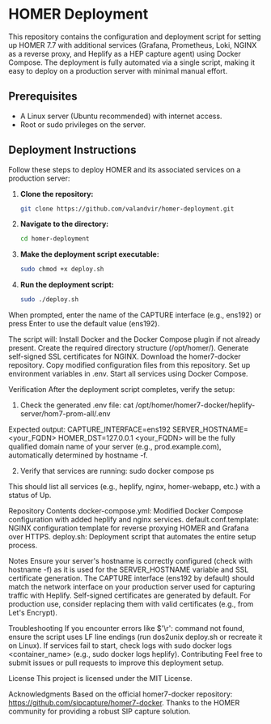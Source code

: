 # HOMER Deployment

This repository contains the configuration and deployment script for setting up HOMER 7.7 with additional services (Grafana, Prometheus, Loki, NGINX as a reverse proxy, and Heplify as a HEP capture agent) using Docker Compose. The deployment is fully automated via a single script, making it easy to deploy on a production server with minimal manual effort.

## Prerequisites

- A Linux server (Ubuntu recommended) with internet access.
- Root or sudo privileges on the server.

## Deployment Instructions

Follow these steps to deploy HOMER and its associated services on a production server:

1. **Clone the repository:**
   ```bash
   git clone https://github.com/valandvir/homer-deployment.git
   
2. **Navigate to the directory:**
   ```bash
   cd homer-deployment

4. **Make the deployment script executable:**
   ```bash
   sudo chmod +x deploy.sh
   
5. **Run the deployment script:**
   ```bash
   sudo ./deploy.sh

When prompted, enter the name of the CAPTURE interface (e.g., ens192) or press Enter to use the default value (ens192).

The script will:
Install Docker and the Docker Compose plugin if not already present.
Create the required directory structure (/opt/homer/).
Generate self-signed SSL certificates for NGINX.
Download the homer7-docker repository.
Copy modified configuration files from this repository.
Set up environment variables in .env.
Start all services using Docker Compose.

Verification
After the deployment script completes, verify the setup:

1. Check the generated .env file:
cat /opt/homer/homer7-docker/heplify-server/hom7-prom-all/.env

Expected output:
CAPTURE_INTERFACE=ens192
SERVER_HOSTNAME=<your_FQDN>
HOMER_DST=127.0.0.1
<your_FQDN> will be the fully qualified domain name of your server (e.g., prod.example.com), automatically determined by hostname -f.

2. Verify that services are running:
sudo docker compose ps

This should list all services (e.g., heplify, nginx, homer-webapp, etc.) with a status of Up.

Repository Contents
docker-compose.yml: Modified Docker Compose configuration with added heplify and nginx services.
default.conf.template: NGINX configuration template for reverse proxying HOMER and Grafana over HTTPS.
deploy.sh: Deployment script that automates the entire setup process.

Notes
Ensure your server's hostname is correctly configured (check with hostname -f) as it is used for the SERVER_HOSTNAME variable and SSL certificate generation.
The CAPTURE interface (ens192 by default) should match the network interface on your production server used for capturing traffic with Heplify.
Self-signed certificates are generated by default. For production use, consider replacing them with valid certificates (e.g., from Let's Encrypt).

Troubleshooting
If you encounter errors like $'\r': command not found, ensure the script uses LF line endings (run dos2unix deploy.sh or recreate it on Linux).
If services fail to start, check logs with sudo docker logs <container_name> (e.g., sudo docker logs heplify).
Contributing
Feel free to submit issues or pull requests to improve this deployment setup.

License
This project is licensed under the MIT License.

Acknowledgments
Based on the official homer7-docker repository: https://github.com/sipcapture/homer7-docker.
Thanks to the HOMER community for providing a robust SIP capture solution.
